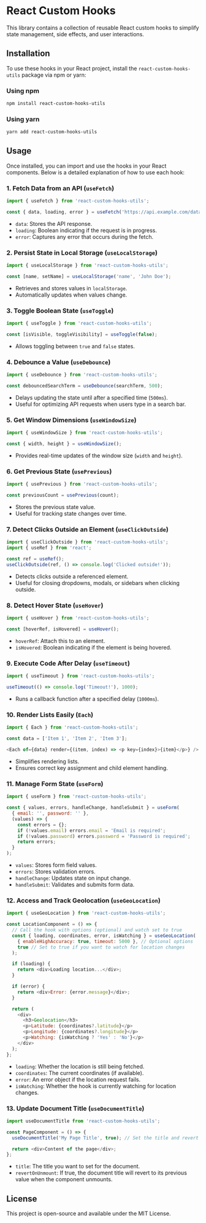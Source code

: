 # React Custom Hooks

This library contains a collection of reusable React custom hooks to simplify state management, side effects, and user interactions.

## Installation

To use these hooks in your React project, install the `react-custom-hooks-utils` package via npm or yarn:

### Using npm
```sh
npm install react-custom-hooks-utils
```

### Using yarn
```sh
yarn add react-custom-hooks-utils
```

## Usage

Once installed, you can import and use the hooks in your React components. Below is a detailed explanation of how to use each hook:

### 1. Fetch Data from an API (`useFetch`)

```javascript
import { useFetch } from 'react-custom-hooks-utils';

const { data, loading, error } = useFetch('https://api.example.com/data');
```

- `data`: Stores the API response.
- `loading`: Boolean indicating if the request is in progress.
- `error`: Captures any error that occurs during the fetch.

### 2. Persist State in Local Storage (`useLocalStorage`)

```javascript
import { useLocalStorage } from 'react-custom-hooks-utils';

const [name, setName] = useLocalStorage('name', 'John Doe');
```

- Retrieves and stores values in `localStorage`.
- Automatically updates when values change.

### 3. Toggle Boolean State (`useToggle`)

```javascript
import { useToggle } from 'react-custom-hooks-utils';

const [isVisible, toggleVisibility] = useToggle(false);
```

- Allows toggling between `true` and `false` states.

### 4. Debounce a Value (`useDebounce`)

```javascript
import { useDebounce } from 'react-custom-hooks-utils';

const debouncedSearchTerm = useDebounce(searchTerm, 500);
```

- Delays updating the state until after a specified time (`500ms`).
- Useful for optimizing API requests when users type in a search bar.

### 5. Get Window Dimensions (`useWindowSize`)

```javascript
import { useWindowSize } from 'react-custom-hooks-utils';

const { width, height } = useWindowSize();
```

- Provides real-time updates of the window size (`width` and `height`).

### 6. Get Previous State (`usePrevious`)

```javascript
import { usePrevious } from 'react-custom-hooks-utils';

const previousCount = usePrevious(count);
```

- Stores the previous state value.
- Useful for tracking state changes over time.

### 7. Detect Clicks Outside an Element (`useClickOutside`)

```javascript
import { useClickOutside } from 'react-custom-hooks-utils';
import { useRef } from 'react';

const ref = useRef();
useClickOutside(ref, () => console.log('Clicked outside!'));
```

- Detects clicks outside a referenced element.
- Useful for closing dropdowns, modals, or sidebars when clicking outside.

### 8. Detect Hover State (`useHover`)

```javascript
import { useHover } from 'react-custom-hooks-utils';

const [hoverRef, isHovered] = useHover();
```

- `hoverRef`: Attach this to an element.
- `isHovered`: Boolean indicating if the element is being hovered.

### 9. Execute Code After Delay (`useTimeout`)

```javascript
import { useTimeout } from 'react-custom-hooks-utils';

useTimeout(() => console.log('Timeout!'), 1000);
```

- Runs a callback function after a specified delay (`1000ms`).

### 10. Render Lists Easily (`Each`)

```javascript
import { Each } from 'react-custom-hooks-utils';

const data = ['Item 1', 'Item 2', 'Item 3'];

<Each of={data} render={(item, index) => <p key={index}>{item}</p>} />
```

- Simplifies rendering lists.
- Ensures correct key assignment and child element handling.

### 11. Manage Form State (`useForm`)

```javascript
import { useForm } from 'react-custom-hooks-utils';

const { values, errors, handleChange, handleSubmit } = useForm(
  { email: '', password: '' },
  (values) => {
    const errors = {};
    if (!values.email) errors.email = 'Email is required';
    if (!values.password) errors.password = 'Password is required';
    return errors;
  }
);
```

- `values`: Stores form field values.
- `errors`: Stores validation errors.
- `handleChange`: Updates state on input change.
- `handleSubmit`: Validates and submits form data.

### 12. Access and Track Geolocation (`useGeoLocation`)

```javascript
import { useGeoLocation } from 'react-custom-hooks-utils';

const LocationComponent = () => {
  // Call the hook with options (optional) and watch set to true
  const { loading, coordinates, error, isWatching } = useGeoLocation(
    { enableHighAccuracy: true, timeout: 5000 }, // Optional options
    true // Set to true if you want to watch for location changes
  );

  if (loading) {
    return <div>Loading location...</div>;
  }

  if (error) {
    return <div>Error: {error.message}</div>;
  }

  return (
    <div>
      <h3>Geolocation</h3>
      <p>Latitude: {coordinates?.latitude}</p>
      <p>Longitude: {coordinates?.longitude}</p>
      <p>Watching: {isWatching ? 'Yes' : 'No'}</p>
    </div>
  );
};
```

- `loading`: Whether the location is still being fetched.
- `coordinates`: The current coordinates (if available).
- `error`: An error object if the location request fails.
- `isWatching`: Whether the hook is currently watching for location changes.

### 13. Update Document Title (`useDocumentTitle`)

```javascript
import useDocumentTitle from 'react-custom-hooks-utils';

const PageComponent = () => {
  useDocumentTitle('My Page Title', true); // Set the title and revert on unmount

  return <div>Content of the page</div>;
};
```

- `title`: The title you want to set for the document.
- `revertOnUnmount`: If true, the document title will revert to its previous value when the component unmounts.
## License

This project is open-source and available under the MIT License.



